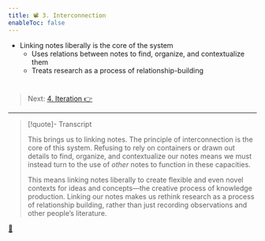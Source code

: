 ```yaml
---
title: 📽️ 3. Interconnection
enableToc: false
---
```


* Linking notes liberally is the core of the system
  * Uses relations between notes to find, organize, and contextualize them
  * Treats research as a process of relationship-building

# 

 > 
 > Next: [4. Iteration 👉](!8d%20Iteration.md)

---

 > 
 > \[!quote\]- Transcript
 > 
 > This brings us to linking notes. The principle of interconnection is the core of this system. Refusing to rely on containers or drawn out details to find, organize, and contextualize our notes means we must instead turn to the use of *other* notes to function in these capacities.
 > 
 > This means linking notes liberally to create flexible and even novel contexts for ideas and concepts—the creative process of knowledge production. Linking our notes makes us rethink research as a process of relationship building, rather than just recording observations and other people’s literature.

[📖](@6c%20Principle%20of%20interconnection.md)
